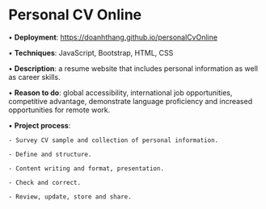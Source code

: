 # Personal CV Online

• __Deployment__: https://doanhthang.github.io/personalCvOnline

• **Techniques**: JavaScript, Bootstrap, HTML, CSS

• **Description**: a resume website that includes personal information as well as career skills.

• **Reason to do**: global accessibility, international job opportunities, competitive advantage, demonstrate language proficiency and increased opportunities for remote work.

• **Project process**: 

	- Survey CV sample and collection of personal information.
 
	- Define and structure.
 
	- Content writing and format, presentation.
 
	- Check and correct.
 
	- Review, update, store and share.
